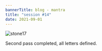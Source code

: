 ```yaml
---
bannerTitle: blog - mantra
title: "session #14"
date: 2021-09-01
---
```


![stone17](/images/mani/mani10/stone17.jpg)

Second pass completed, all letters defined.
